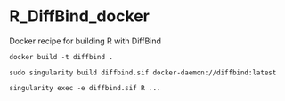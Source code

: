# R_DiffBind_docker
Docker recipe for building R with DiffBind

    docker build -t diffbind .

    sudo singularity build diffbind.sif docker-daemon://diffbind:latest

    singularity exec -e diffbind.sif R ...
